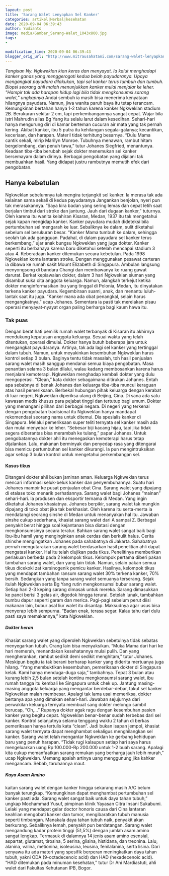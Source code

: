 ```yaml
---
layout: post
title: 'Sarang Walet Lenyapkan Sel Kanker'
categories: artikel|Herbal|kesehatan
date: 2020-09-04 06:39:43
author: Yudianto
image: media/Gambar_Sarang-Walet_1043x800.jpg
tags:
- 

modification_time: 2020-09-04 06:39:43
blogger_orig_url: "http://www.mitrausahatani.com/sarang-walet-lenyapkan-sel-kanker.html"
---
```


_Tangisan Ny. Ngkweklan kian keras dan menyayat. Ia kalut menghadapi kanker
ganas yang menggerogoti kedua belah payudaranya. Upaya mengangkat payudara
dilakukan, tapi sel kanker terus tumbuh dan tumbuh. Biopsi seorang ahli malah
menunjukkan kanker mulai menjalar ke leher. "Hampir tak ada harapan hidup lagi
bila tidak mengkonsumsi sarang walet," ungkapnya_ Andai sembuh ia masih bisa
menerima kenyataan hilangnya payudara. Namun, jiwa wanita paruh baya itu tetap
terancam. Kemungkinan bertahan hanya 1-2 tahun karena kanker Ngkweklan stadium
2B. Berukuran sekitar 2 cm, tapi perkembangannya sangat cepat. Wajar bila
istri Mahrudin alias Bg Yang itu selalu larut dalam kesedihan. Sehari-hari
hanya mengurung diri di kamar berteman cucuran air mata yang tak pernah
kering. Akibat kanker, ibu 5 putra itu kehilangan segala-galanya; kecantikan,
keceriaan, dan harapan. Materil tidak terhitung besarnya. “Dulu Mama cantik
sekali, mirip Marilyn Monroe. Tubuhnya menawan, rambut hitam bergelombang, dan
penuh tawa,” tutur Johanes Siegfried, menantunya. Keadaan tiba-tiba berubah
sejak dokter menemukan sel kanker bersemayam dalam dirinya. Berbagai
pengobatan yang dijalani tak membuahkan hasil. Yang didapat justru rambutnya
memutih efek dari pengobatan.

## Hanya kebetulan

Ngkweklan sebelumnya tak mengira terjangkit sel kanker. Ia merasa tak ada
kelainan sama sekali di kedua payudaranya Jangankan benjolan, nyeri pun tak
merasakannya. “Saya kira badan yang sering lemas dan cepat letih saat berjalan
timbul dari stroke dan jantung. Jauh dari dugaan kanker,” tuturnya. Oleh
karena itu wanita kelahiran Kisaran, Medan, 1937 itu tak mengetahui sejak
kapan mengidap kanker. Kanker payudara mudah dideteksi bila pertumbuhan sel
mengarah ke luar. Sebaliknya ke dalam, sulit diketahui sebelum sel berukuran
besar. “Kanker Mama tumbuh ke dalam, sehingga seolah tak ada gangguan.
Padahal, di dalam payudara sel kanker terus berkembang,” ujar anak bungsu
Ngkweklan yang juga dokter. Kanker seperti itu berbahaya karena baru diketahui
setelah mencapai stadium 3 atau 4. Keberadaan kanker ditemukan secara
kebetulan. Pada 1998 Ngkweklan koma lantaran stroke. Dengan menggunakan
pesawat carteran ia dibawa ke rumah sakit Mount Elizabeth di Singapura.
Ambulan langsung menyongsong di bandara Changi dan membawanya ke ruang gawat
darurat. Berkat kepiawaian dokter, dalam 3 hari Ngkweklan siuman yang disambut
suka cita anggota keluarga. Namun, alangkah terkejut ketika dokter
menginformasikan ibu yang tinggal di Polonia, Medan, itu dinyatakan terkena
kanker payudara. Kegembiraan suami, anak, dan menantu luluh-lantak saat itu
juga. “Kanker mana ada obat penangkal, selain harus mengangkatnya,” ucap
Johanes. Sementara ia pasti tak merelakan pisau operasi menyayat-nyayat organ
paling berharga bagi kaum hawa itu.

### Tak puas

Dengan berat hati pemilik rumah walet terbanyak di Kisaran itu akhirnya
mendukung keputusan anggota keluarga. Sesuai waktu yang telah ditentukan,
operasi dimulai. Dokter hanya butuh beberapa jam untuk mengangkat payudaranya.
Artinya, tak ada lagi sel kanker yang tertinggal dalam tubuh. Namun, untuk
meyakinkan kesembuhan Ngkweklan harus kontrol setiap 3 bulan. Baginya tentu
tidak masalah, toh hasil penjualan sarang walet masih sanggup mendanai semua
biaya pengobatan. Masa penantian selama 3 bulan dilalui, walau kadang
membosankan karena harus menjalani kemoterapi. Ngkweklan menghadap kembali
dokter yang dulu mengoperasi. “Clean,” kata dokter sebagaimana ditirukan
Johanes. Entah apa sebabnya di benak Johanes dan keluarga tiba-tiba muncul
keraguan atas hasil pemeriksaan. Berbekal hubungan pihak keluarga dengan
kerabat di luar negeri, Ngkweklan diperiksa ulang di Beijing, Cina. Di sana
ada satu kawasan medis khusus para pejabat tinggi dan tertutup bagi umum.
Dokter yang menangani pilihan dari berbagai negara. Di negeri yang terkenal
dengan pengobatan tradisional itu Ngkweklan hanya mandapat rekomendasi seorang
nama untuk ditemui. Dia spesialis kanker di Singapura. Melalui pemeriksaan
super teliti ternyata sel kanker masih ada dan mulai menyebar ke leher.
“Sebesar biji kacang hijau, tapi jika tidak segera diberantas bisa merambah ke
tulang,” papar Johanes. Untuk pengobatannya dokter ahli itu menegaskan
kemoterapi harus tetap dijalankan. Lalu, makanan berminyak dan penyedap rasa
yang ditengarai bisa memicu pertumbuhan sel kanker dikurangi. Ia pun
mengintruksikan agar setiap 3 bulan kontrol untuk mengetahui perkembangan sel.

#### Kasus tikus

Ditangani dokter ahli bukan jaminan aman. Keluarga Ngkweklan terus mencari
informasi seluk-beluk kanker dan penyembuhannya. Suatu hari Johanes mampir ke
pusat penjualan obat Cina. Sarang walet yang dipajang di etalase toko menarik
perhatiannya. Sarang walet bagi Johanes “mainan” sehari-hari. Ia produsen dan
eksportir ternama di Medan. Yang ingin diketahui Johanes khasiatnya. Johanes
berpikir, sarang walet tak mungkin dipajang di toko obat jika tak berkhasiat.
Oleh karena itu serta-merta ia mendatangi seorang sinshe di Medan untuk
menanyakan hal itu. Jawaban sinshe cukup sederhana, khasiat sarang walet dari
A sampai Z. Berbagai penyakit berat hingga soal kejantanan bisa diatasi dengan
mengkonsumsinya secara teratur. Bahkan sarang walet sangat baik bagi ibu-ibu
hamil yang menginginkan anak cerdas dan berkulit halus. Cerita shinshe
mengingatkan Johanes pada sahabatnya di Jakarta. Sahabatnya pernah
mengutarakan sarang walet berdasarkan hasil penelitian ahli dapat mengatasi
kanker. Hal itu telah diujikan pada tikus. Penelitinya memberikan perlakuan
berbeda pada 2 kelompok tikus. Kelompok pertama diberi pakan tambahan sarang
walet, dan yang lain tidak. Namun, selain pakan semua tikus dicekoki zat
karsinogenik pemicu kanker. Hasilnya, kelompok tikus yang mendapat tambahan
ransum sarang walet 30% terkena kanker, 70% bersih. Sedangkan yang tanpa
sarang walet semuanya terserang. Sejak itulah Ngkweklan serta Bg Yang rutin
mengkonsumsi bubur sarang walet. Setiap hari 2-3 keping sarang dimasak untuk
mereka. Sarang dimasukkan ke panci berisi 3 gelas air, digodok hingga terurai.
Setelah lunak, tambahkan bumbu dapur seperti garam dan merica. Pagi-pagi
sebelum perut diisi makanan lain, bubur asal liur walet itu disantap.
Maksudnya agar usus bisa menyerap lebih sempurna. “Badan enak, terasa segar.
Kalau tahu dari dulu pasti saya memakannya,” kata Ngkweklan.

##### Dokter heran

Khasiat sarang walet yang diperoleh Ngkweklan sebetulnya tidak sebatas
menyegarkan tubuh. Orang lain bisa menyaksikan. “Muka Mama dari hari ke hari
memerah, menandakan kesehatannya mulai pulih. Dan yang mengherankan, rambut
sedikit demi sedikit menghitam,” tutur Johanes. Meskipun begitu ia tak berani
berharap kanker yang diderita mertuanya juga hilang. “Yang membuktikan
kesembuhan, pemeriksaan dokter di Singapura kelak. Kami hanya menduga-duga
saja,” tambahnya. Tepat 3 bulan atau kurang lebih 2,5 bulan setelah kontinu
mengkonsumsi sarang walet, ibu rumah tangga itu kembali ke Singapura untuk
chek up. Jantung masing-masing anggota keluarga yang mengantar berdebar-debar,
takut sel kanker Ngkweklan malah membesar. Apalagi tak lama usai memeriksa,
dokter bertanya apa yang dimakan sehari-hari. Jawaban sejujurnya dari
perwakilan keluarga ternyata membuat sang dokter melongo sambil berucap,
“Oh,...” Rupanya dokter agak ragu dengan kesembuhan pasien kanker yang begitu
cepat. Ngkweklan benar-benar sudah terbebas dari sel kanker. Kontrol
selanjutnya selama tenggang waktu 2 tahun di berkas pemeriksaan hanya tertulis
kata “clean”. Jadi bukan isapan jempol, khasiat sarang walet ternyata dapat
menghambat sekaligus menghilangkan sel kanker. Sarang walet telah mengantar
Ngkweklan ke gerbang kehidupan baru yang penuh harapan. “Tidak rugi kalaupun
setiap hari saya harus mengeluarkan uang Rp 100.000-Rp 200.000 untuk 1-2 buah
sarang. Apalagi kita cukup memanfaatkan sarang remukan yang berharga jauh
lebih murah,” ucap Ngkweklan. Memang apalah artinya uang menggunung jika
kahker mengancam. Sebab, taruhannya maut.

##### Kaya Asam Amino

kaitan sarang walet dengan kanker hingga sekarang masih A/C belum banyak
terungkap. “Kemungkinan dapat menghambat pertumbuhan sel kanker pasti ada.
Sarang walet sangat baik untuk daya tahan tubuh,” ungkap Mochammad Yusuf,
pimpinan klinik Yayasan Citra Insani Sukabumi. Lelaki yang mendapat gelar
doctor honoris causa dari Cina lantaran keahlian mengobati kanker dan tumor,
mengibaratkan tubuh manusia seperti timbangan. Manakala daya tahan tubuh naik,
penyakit akan berkurang. Sebaliknya lemah, penyakit pun berdatangan. Sarang
walet mengandung kadar protein tinggi (51,5%) dengan jumlah asam amino sangat
lengkap. Termasuk di dalamnya 14 jenis asam amino esensial, aspartat,
glutamat, tirosina, 5 serina, glisina, histidana, dan treonina. Lalu, alanina,
valina, metionina, isoleusina, leusina, fenilalanina, serta lisina. Dari
senyawa itu ada materi yang spesifik berperan meningkatkan daya tahan tubuh,
yakni ODA (9-octadecenoic acid) dan HAD (hexadecenoic acid). “HAD ditemukan
pada minuman kesehatan,” tutur Dr Ani Mardiastuti, ahli walet dari Fakultas
Kehutanan IPB, Bogor.


